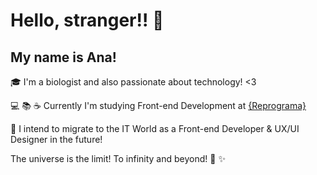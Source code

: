# Hello, stranger!! 👋

## My name is Ana! 

:mortar_board: I'm a biologist and also passionate about technology! <3

:computer: :books: :coffee: Currently I'm studying Front-end Development at [{Reprograma}](https://reprograma.com.br/) 

:dart: I intend to migrate to the IT World as a Front-end Developer & UX/UI Designer in the future!

The universe is the limit! To infinity and beyond! :rocket: :sparkles:  
